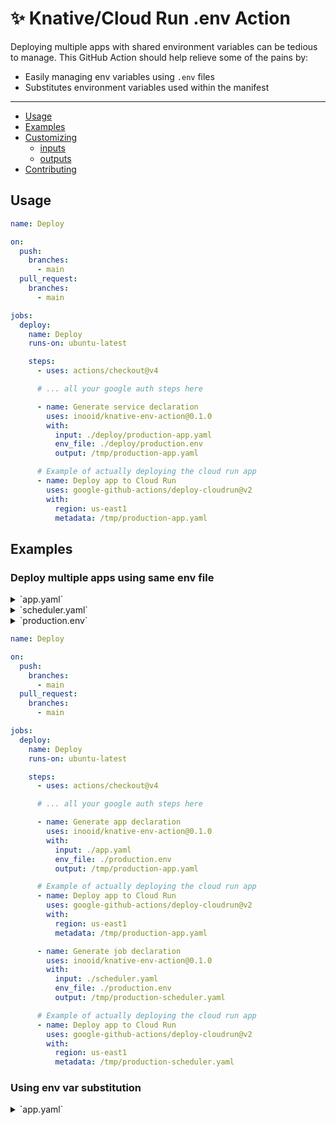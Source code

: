 # ✨ Knative/Cloud Run .env Action

Deploying multiple apps with shared environment variables can be tedious to
manage. This GitHub Action should help relieve some of the pains by:

- Easily managing env variables using `.env` files
- Substitutes environment variables used within the manifest

---

- [Usage](#usage)
- [Examples](#examples)
- [Customizing](#customizing)
  - [inputs](#inputs)
  - [outputs](#outputs)
- [Contributing](#contributing)

## Usage

```yml
name: Deploy

on:
  push:
    branches:
      - main
  pull_request:
    branches:
      - main

jobs:
  deploy:
    name: Deploy
    runs-on: ubuntu-latest

    steps:
      - uses: actions/checkout@v4

      # ... all your google auth steps here

      - name: Generate service declaration
        uses: inooid/knative-env-action@0.1.0
        with:
          input: ./deploy/production-app.yaml
          env_file: ./deploy/production.env
          output: /tmp/production-app.yaml

      # Example of actually deploying the cloud run app
      - name: Deploy app to Cloud Run
        uses: google-github-actions/deploy-cloudrun@v2
        with:
          region: us-east1
          metadata: /tmp/production-app.yaml
```

## Examples

### Deploy multiple apps using same env file

<details>
  <summary>`app.yaml`</summary>

```yaml
# app.yaml
apiVersion: serving.knative.dev/v1
kind: Service
metadata:
  name: my-test-schedulder
  labels:
    cloud.googleapis.com/location: us-east1
spec:
  template:
    spec:
      containers:
        - name: my-test-app
          image: my-image
          ports:
            - name: http1
              containerPort: 8080
```

</details>

<details>
  <summary>`scheduler.yaml`</summary>

```yaml
# scheduler.yaml
apiVersion: run.googleapis.com/v1
kind: Job
metadata:
  name: my-test-schedulder
  labels:
    cloud.googleapis.com/location: us-east1
spec:
  template:
    metadata:
      annotations:
        run.googleapis.com/execution-environment: gen2
    spec:
      taskCount: 1
      template:
        spec:
          containers:
            - name: my-test-schedulder
              image: my-image
              command: ./scheduler --limit 50
```

</details>

<details>
  <summary>`production.env`</summary>

```env
APP_URL=https://localhost
LOG_LEVEL=info

MAIL_HOST=smtp.sendgrid.net
MAIL_PORT=587
MAIL_USERNAME=apikey
MAIL_PASSWORD=sendgrid_api_key
MAIL_ENCRYPTION=tls
MAIL_FROM_NAME="John Smith"
MAIL_FROM_ADDRESS=from@example.com
```

</details>

```yml
name: Deploy

on:
  push:
    branches:
      - main
  pull_request:
    branches:
      - main

jobs:
  deploy:
    name: Deploy
    runs-on: ubuntu-latest

    steps:
      - uses: actions/checkout@v4

      # ... all your google auth steps here

      - name: Generate app declaration
        uses: inooid/knative-env-action@0.1.0
        with:
          input: ./app.yaml
          env_file: ./production.env
          output: /tmp/production-app.yaml

      # Example of actually deploying the cloud run app
      - name: Deploy app to Cloud Run
        uses: google-github-actions/deploy-cloudrun@v2
        with:
          region: us-east1
          metadata: /tmp/production-app.yaml

      - name: Generate job declaration
        uses: inooid/knative-env-action@0.1.0
        with:
          input: ./scheduler.yaml
          env_file: ./production.env
          output: /tmp/production-scheduler.yaml

      # Example of actually deploying the cloud run app
      - name: Deploy app to Cloud Run
        uses: google-github-actions/deploy-cloudrun@v2
        with:
          region: us-east1
          metadata: /tmp/production-scheduler.yaml
```

### Using env var substitution

<details>
  <summary>`app.yaml`</summary>

```yaml
# app.yaml
apiVersion: serving.knative.dev/v1
kind: Service
metadata:
  name: ${APP_NAME}
  labels:
    cloud.googleapis.com/location: ${APP_LOCATION}
spec:
  template:
    spec:
      containers:
        - name: ${APP_NAME}
          image: ${APP_IMAGE}
          ports:
            - name: http1
              containerPort: 8080
```

```yml
name: Deploy

on:
  push:
    branches:
      - main
  pull_request:
    branches:
      - main

jobs:
  deploy:
    name: Deploy
    runs-on: ubuntu-latest

    steps:
      - uses: actions/checkout@v4

      # ... all your google auth steps here

      - name: Generate app declaration
        uses: inooid/knative-env-action@0.1.0
        env:
          APP_NAME: ${{ vars.APP_NAME }}
          APP_LOCATION: ${{ vars.APP_LOCATION }}
          # Could be the output from the image build step
          APP_IMAGE: ${{ vars.APP_IMAGE }}
        with:
          input: ./app.yaml
          env_file: ./production.env
          output: /tmp/production-app.yaml

      # Example of actually deploying the cloud run app
      - name: Deploy app to Cloud Run
        uses: google-github-actions/deploy-cloudrun@v2
        with:
          region: ${{ vars.APP_LOCATION }}
          metadata: /tmp/production-app.yaml
```

### Multi container apps

<details>
  <summary>`app.yaml`</summary>

```yaml
# app.yaml
apiVersion: serving.knative.dev/v1
kind: Service
metadata:
  name: my-test-app
  labels:
    cloud.googleapis.com/location: ${APP_LOCATION}
spec:
  template:
    spec:
      containers:
        # Nginx container
        - name: nginx
          image: nginx
          ports:
            - name: http1
              containerPort: 8080

        # Application container
        - name: my-test-app
          image: my-image
          env:
            - name: PORT
              value: '8888'
```

```yml
name: Deploy

on:
  push:
    branches:
      - main
  pull_request:
    branches:
      - main

jobs:
  deploy:
    name: Deploy
    runs-on: ubuntu-latest

    steps:
      - uses: actions/checkout@v4

      # ... all your google auth steps here

      - name: Generate app declaration
        uses: inooid/knative-env-action@0.1.0
        with:
          input: ./app.yaml
          container_name: my-test-app
          env_file: ./production.env
          output: /tmp/production-app.yaml

      # Example of actually deploying the cloud run app
      - name: Deploy app to Cloud Run
        uses: google-github-actions/deploy-cloudrun@v2
        with:
          region: ${{ vars.APP_LOCATION }}
          metadata: /tmp/production-app.yaml
```

## Customizing

### inputs

The following inputs can be used as `step.with` keys:

| Name             | Type     | Required? | Description                                                               |
| ---------------- | -------- | --------- | ------------------------------------------------------------------------- |
| `input`          | `String` | Yes       | The input path of the knative YAML file (e.g. `./app.yaml`)               |
| `env_file`       | `String` | Yes       | The path to the `.env` file                                               |
| `output`         | `String` | Yes       | The output path of the generated knative YAML file (e.g. `/tmp/app.yaml`) |
| `container_name` | `String` | No        | The name of the target container, by default we take the first container  |

### outputs

| Name     | Type     | Description                                                                      |
| -------- | -------- | -------------------------------------------------------------------------------- |
| `output` | `String` | The output path to the newly generated manifest YAML file (e.g. `/tmp/app.yaml`) |

## Contributing

Want to contribute? Awesome! You can find information about contributing to this
project in the [CONTRIBUTING.md](/.github/CONTRIBUTING.md)
